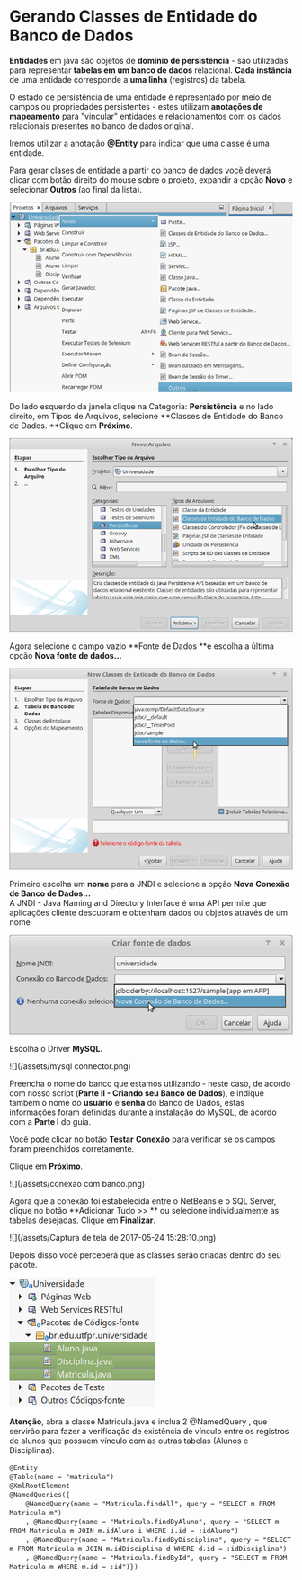 # Gerando Classes de Entidade do Banco de Dados

**Entidades** em java são objetos de **domínio de persistência** - são utilizadas para representar **tabelas em um banco de dados** relacional. **Cada instância** de uma entidade corresponde a **uma linha** \(registros\) da tabela.

O estado de persistência de uma entidade é representado por meio de campos ou propriedades persistentes - estes utilizam **anotações de mapeamento** para "vincular" entidades e relacionamentos com os dados relacionais presentes no banco de dados original.

Iremos utilizar a anotação **@Entity** para indicar que uma classe é uma entidade.

Para gerar clases de entidade a partir  do banco de dados você deverá clicar  com botão direito do mouse sobre o projeto, expandir a opção **Novo** e selecionar **Outros** \(ao final da lista\).

![](/assets/1.png)

Do lado esquerdo da janela clique na Categoria: **Persistência** e no lado direito, em Tipos de Arquivos, selecione **Classes de Entidade do Banco de Dados. **Clique em **Próximo**.

![](/assets/2.png)

Agora selecione o campo vazio **Fonte de Dados **e escolha a última opção **Nova fonte de dados...**

![](/assets/importando.png)

Primeiro escolha um **nome** para a JNDI e selecione a opção **Nova Conexão de Banco de Dados...**  
A JNDI - Java Naming and Directory Interface é uma API permite que aplicações cliente descubram e obtenham dados ou objetos através de um nome

![](/assets/jndi.png)

Escolha o Driver **MySQL.**

![](/assets/mysql connector.png)

Preencha o nome do banco que estamos utilizando - neste caso, de acordo com nosso script \(**Parte II - Criando seu Banco de Dados**\), e indique também o nome do **usuário** e **senha** do Banco de Dados, estas informações foram definidas durante a instalação do MySQL, de acordo com a **Parte I** do guia.

Você pode clicar no botão **Testar** **Conexão** para verificar se os campos foram preenchidos corretamente.

Clique em **Próximo**.

![](/assets/conexao com banco.png)

Agora que a conexão foi estabelecida entre o NetBeans e o SQL Server, clique no botão **Adicionar Tudo &gt;&gt; ** ou selecione individualmente as tabelas desejadas. Clique em **Finalizar**.

![](/assets/Captura de tela de 2017-05-24 15:28:10.png)

Depois disso você perceberá que as classes serão criadas dentro do seu pacote.

![](/assets/classesentidadegerada.png)

**Atenção**, abra a classe Matricula.java e inclua 2 @NamedQuery , que servirão para fazer a verificação de existência de vínculo entre os registros de alunos que possuem vínculo com as outras tabelas \(Alunos e Disciplinas\).

```
@Entity
@Table(name = "matricula")
@XmlRootElement
@NamedQueries({
    @NamedQuery(name = "Matricula.findAll", query = "SELECT m FROM Matricula m")
    , @NamedQuery(name = "Matricula.findByAluno", query = "SELECT m FROM Matricula m JOIN m.idAluno i WHERE i.id = :idAluno")
    , @NamedQuery(name = "Matricula.findByDisciplina", query = "SELECT m FROM Matricula m JOIN m.idDisciplina d WHERE d.id = :idDisciplina")
    , @NamedQuery(name = "Matricula.findById", query = "SELECT m FROM Matricula m WHERE m.id = :id")})
```




